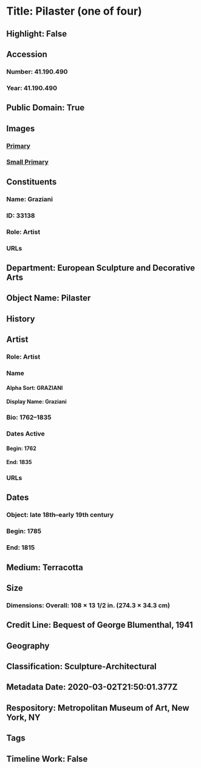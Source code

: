 # Title: Pilaster (one of four)
## Highlight: False
## Accession
### Number: 41.190.490
### Year: 41.190.490
## Public Domain: True
## Images
### [Primary](https://images.metmuseum.org/CRDImages/es/original/134400.jpg)
### [Small Primary](https://images.metmuseum.org/CRDImages/es/web-large/134400.jpg)
## Constituents
### Name: Graziani
### ID: 33138
### Role: Artist
### URLs
## Department: European Sculpture and Decorative Arts
## Object Name: Pilaster
## History
## Artist
### Role: Artist
### Name
#### Alpha Sort: GRAZIANI
#### Display Name: Graziani
### Bio: 1762–1835
### Dates Active
#### Begin: 1762
#### End: 1835
### URLs
## Dates
### Object: late 18th–early 19th century
### Begin: 1785
### End: 1815
## Medium: Terracotta
## Size
### Dimensions: Overall: 108 × 13 1/2 in. (274.3 × 34.3 cm)
## Credit Line: Bequest of George Blumenthal, 1941
## Geography
## Classification: Sculpture-Architectural
## Metadata Date: 2020-03-02T21:50:01.377Z
## Respository: Metropolitan Museum of Art, New York, NY
## Tags
## Timeline Work: False